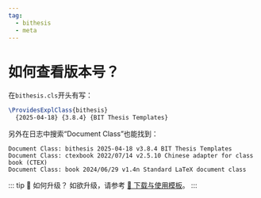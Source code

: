 ```yaml
---
tag:
  - bithesis
  - meta
---
```


# 如何查看版本号？

在`bithesis.cls`开头有写：

```latex
\ProvidesExplClass{bithesis}
  {2025-04-18} {3.8.4} {BIT Thesis Templates}
```

另外在日志中搜索“Document Class”也能找到：

```log {1}
Document Class: bithesis 2025-04-18 v3.8.4 BIT Thesis Templates
Document Class: ctexbook 2022/07/14 v2.5.10 Chinese adapter for class book (CTEX)
Document Class: book 2024/06/29 v1.4n Standard LaTeX document class
```

::: tip 🔼 如何升级？
如欲升级，请参考 [📁 下载与使用模板](../guide/downloading-using-templates.md#日后更新升级)。
:::
